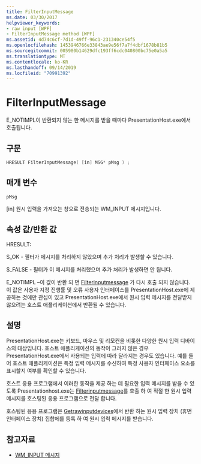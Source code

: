 ```yaml
---
title: FilterInputMessage
ms.date: 03/30/2017
helpviewer_keywords:
- raw input [WPF]
- FilterInputMessage method [WPF]
ms.assetid: 4d74c6cf-7d1d-49ff-96c1-231340ce54f5
ms.openlocfilehash: 1453946766e33843ae9e56f7a7f4dbf1678b81b5
ms.sourcegitcommit: 005980b14629dfc193ff6cdc040800bc75e0a5a5
ms.translationtype: MT
ms.contentlocale: ko-KR
ms.lasthandoff: 09/14/2019
ms.locfileid: "70991392"
---
```

# <a name="filterinputmessage"></a>FilterInputMessage
E_NOTIMPL이 반환되지 않는 한 메시지를 받을 때마다 PresentationHost.exe에서 호출됩니다.  
  
## <a name="syntax"></a>구문  
  
```cpp  
HRESULT FilterInputMessage( [in] MSG* pMsg ) ;  
```  
  
## <a name="parameters"></a>매개 변수  
 `pMsg`  
  
 [in] 원시 입력을 가져오는 창으로 전송되는 WM_INPUT 메시지입니다.  
  
## <a name="property-valuereturn-value"></a>속성 값/반환 값  
 HRESULT:  
  
 S_OK - 필터가 메시지를 처리하지 않았으며 추가 처리가 발생할 수 있습니다.  
  
 S_FALSE - 필터가 이 메시지를 처리했으며 추가 처리가 발생하면 안 됩니다.  
  
 E_NOTIMPL –이 값이 반환 되 면 [Filterinputmessage](filterinputmessage.md) 가 다시 호출 되지 않습니다. 이 값은 사용자 지정 진행률 및 오류 사용자 인터페이스를 PresentationHost.exe에 제공하는 것에만 관심이 있고 PresentationHost.exe에서 원시 입력 메시지를 전달받지 않으려는 호스트 애플리케이션에서 반환될 수 있습니다.  
  
## <a name="remarks"></a>설명  
 PresentationHost.exe는 키보드, 마우스 및 리모컨을 비롯한 다양한 원시 입력 디바이스의 대상입니다. 호스트 애플리케이션의 동작이 그러지 않은 경우 PresentationHost.exe에서 사용되는 입력에 따라 달라지는 경우도 있습니다. 예를 들어 호스트 애플리케이션은 특정 입력 메시지를 수신하여 특정 사용자 인터페이스 요소를 표시할지 여부를 확인할 수 있습니다.  
  
 호스트 응용 프로그램에서 이러한 동작을 제공 하는 데 필요한 입력 메시지를 받을 수 있도록 Presentationhost.exe는 [Filterinputmessage](filterinputmessage.md)를 호출 하 여 적절 한 원시 입력 메시지를 호스팅된 응용 프로그램으로 전달 합니다.  
  
 호스팅된 응용 프로그램은 [Getrawinputdevices](getrawinputdevices.md)에서 반환 하는 원시 입력 장치 (휴먼 인터페이스 장치) 집합에를 등록 하 여 원시 입력 메시지를 받습니다.  
  
## <a name="see-also"></a>참고자료

- [WM_INPUT 메시지](/windows/desktop/inputdev/wm-input)
